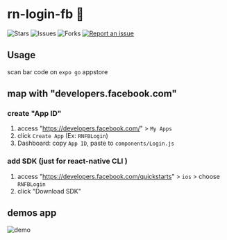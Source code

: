 # rn-login-fb 🐳

![Stars](https://img.shields.io/github/stars/tquangdo/rn-login-fb?color=f05340)
![Issues](https://img.shields.io/github/issues/tquangdo/rn-login-fb?color=f05340)
![Forks](https://img.shields.io/github/forks/tquangdo/rn-login-fb?color=f05340)
[![Report an issue](https://img.shields.io/badge/Support-Issues-green)](https://github.com/tquangdo/rn-login-fb/issues/new)

## Usage
scan bar code on `expo go` appstore

## map with "developers.facebook.com"
### create "App ID"
1. access "https://developers.facebook.com/" > `My Apps`
2. click `Create App` (Ex: `RNFBLogin`)
3. Dashboard: copy `App ID`, paste to `components/Login.js`
### add SDK (just for react-native CLI )
1. access "https://developers.facebook.com/quickstarts" > `ios` > choose `RNFBLogin`
2. click "Download SDK"

## demos app
![demo](screenshots/demo.gif)